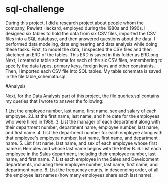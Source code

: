 # sql-challenge
During this project, I did a research project about people whom the company, Pewlett Hackard, employed during the 1980s and 1990s. I designed six tables to hold the data from six CSV files, imported the CSV files into a SQL database, and then answered questions about the data. I performed data modeling, data engineering and data analysis while doing these tasks. First, to model the data, I inspected the CSV files and then sketched an ERD of the tables. This ERD is saved in this folder as ERD.png. Next, I created a table schema for each of the six CSV files, remembering to specify the data types, primary keys, foreign keys and other constraints. Then, I imported each CSV file into SQL tables. My table schemata is saved in the file table_schemata.sql.

#Analysis

Next, for the Data Analysis part of this project, the file queries.sql contains my queries that I wrote to answer the following:

 1.List the employee number, last name, first name, sex and salary of each employee.
 2.List the first name, last name, and hire date for the employees who were hired in 1986.
 3. List the manager of each department along with their department number, department name, employee number, last name, and first name.
 4. List the department number for each employee along with that employee's employee number, last name, first name, and department name.
 5. List first name, last name, and sex of each employee whose first name is Hercules and whose last name begins with the letter B.
 6. List each employee in the Sales department, including their employee number, last name, and first name.
 7. List each employee in the Sales and Development departments, including their employee number, last name, first name, and department name.
 8. List the frequency counts, in descending order, of all the employee last names (how many employees share each last name).
